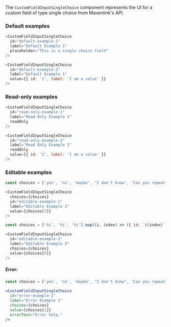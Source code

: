 The `CustomFieldInputSingleChoice` component represents the UI for a custom field of type single choice from Mavenlink's API.

### Default examples

```js
<CustomFieldInputSingleChoice
  id="default-example-1"
  label="Default Example 1"
  placeholder="This is a single choice field"
/>
```

```js
<CustomFieldInputSingleChoice
  id="default-example-2"
  label="Default Example 1"
  value={{ id: '1', label: 'I am a value' }}
/>
```

### Read-only examples

```js
<CustomFieldInputSingleChoice
  id="read-only-example-1"
  label="Read Only Example 1"
  readOnly
/>
```

```js
<CustomFieldInputSingleChoice
  id="read-only-example-2"
  label="Read Only Example 2"
  readOnly
  value={{ id: '2', label: 'I am a value' }}
/>
```

### Editable examples

```js
const choices = ['yes', 'no', 'maybe', "I don't know", 'Can you repeat the question?'].map(i => ({ id: i, label: i }));

<CustomFieldInputSingleChoice
  choices={choices}
  id="editable-example-1"
  label="Editable Example 1"
  value={choices[3]}
/>
```

```js
const choices = ['hi', 'hi', 'hi'].map((i, index) => ({ id: `${index}`, label: i }));

<CustomFieldInputSingleChoice
  id="editable-example-2"
  label="Editable Example 2"
  choices={choices}
  value={choices[0]}
/>
```

##### Error:
```jsx
const choices = ['yes', 'no', 'maybe', "I don't know", 'Can you repeat the question?'].map(i => ({ id: i, label: i }));

<CustomFieldInputSingleChoice
  id="error-example-1"
  label="Error Example 1"
  choices={choices}
  value={choices[1]}
  errorText="Error help."
/>
```
